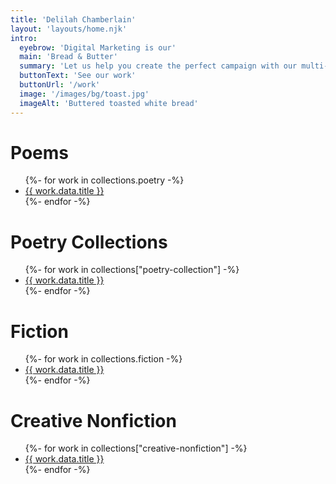 ```yaml
---
title: 'Delilah Chamberlain'
layout: 'layouts/home.njk'
intro:
  eyebrow: 'Digital Marketing is our'
  main: 'Bread & Butter'
  summary: 'Let us help you create the perfect campaign with our multi-faceted team of talented creatives.'
  buttonText: 'See our work'
  buttonUrl: '/work'
  image: '/images/bg/toast.jpg'
  imageAlt: 'Buttered toasted white bread'
---
```

# Poems
<ul>
    {%- for work in collections.poetry -%}
        <li><a href="{{ work.url | url }}"> {{ work.data.title }} </a></li>
    {%- endfor -%}
</ul>

# Poetry Collections
<ul>
    {%- for work in collections["poetry-collection"] -%}
        <li><a href="{{ work.url | url }}"> {{ work.data.title }} </a></li>
    {%- endfor -%}
</ul>

# Fiction
<ul>
    {%- for work in collections.fiction -%}
        <li><a href="{{ work.url | url }}"> {{ work.data.title }} </a></li>
    {%- endfor -%}
</ul>

# Creative Nonfiction
<ul>
    {%- for work in collections["creative-nonfiction"] -%}
        <li><a href="{{ work.url | url }}"> {{ work.data.title }} </a></li>
    {%- endfor -%}
</ul>